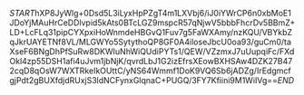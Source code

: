 $START$hXP8JyWlg+0Dsd5L3iLyxHpPZgT4m1LXVbj6/iJ0iYWrCP6n0xbMoE1JDoYjMAuHrCeDDlvpid5kAts0BTcLGZ9mspcR57qNjwV5bbbFhcrDv5BBmZ+LD+LcFLq31pipCYXpxiHoWnmdeHBGvQ1Fuv7g5FaWXAmy/nzKQU/VBYkbZqJkrUAYETNf8VL/MLGWYo5SytythoQP8GF0A4iloseJbcU0oa93/guCm0/taXseF6BNgDhPfSuRw8DKWIuNhWiQUdiPYTs1/QEW/VZzmxJ7uUupqiFc/FXdOkl4zp55DSH1afi4uJvm1jbNjK/qvrdLbJ1G2izEfrsXEowBXHSAw4DZK27B472cqD8qOsW7WXTRkeIkOUttC/yNS64Wmmf1DoK9VQ6Sb6jADZg/IrEdgmcfgjPdt2gBUXfdjdRUxjS3ldNCFynxGlqnaC+PUGQ/3FY7Kfiini9M1WiIVg==$END$